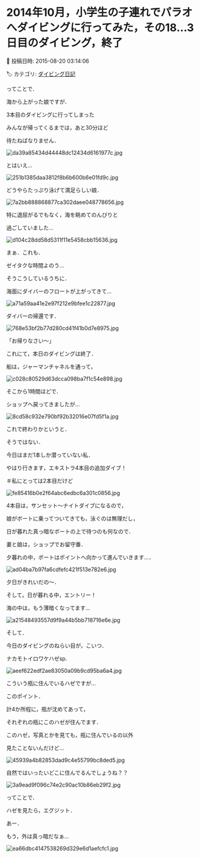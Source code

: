 # 2014年10月，小学生の子連れでパラオへダイビングに行ってみた，その18…3日目のダイビング，終了

📅 投稿日時: 2015-08-20 03:14:06

🏷️ カテゴリ: [ダイビング日記](ce3a7a8d424d112fce83ee85c81a0e344.md)

ってことで．


海から上がった娘ですが．





3本目のダイビングに行ってしまった


みんなが帰ってくるまでは，あと30分ほど


待たねばなりません．




![da39a85434d44448dc12434d6161977c.jpg](images/da39a85434d44448dc12434d6161977c.jpg)







とはいえ…




![251b1385daa3812f8b6b600b6e01fd9c.jpg](images/251b1385daa3812f8b6b600b6e01fd9c.jpg)




どうやらたっぷり泳げて満足らしい娘．




![7a2bb888868877ca302daee048778656.jpg](images/7a2bb888868877ca302daee048778656.jpg)




特に退屈がるでもなく，海を眺めてのんびりと


過ごしていました…




![d104c28dd58d5311f11e5458cbb15636.jpg](images/d104c28dd58d5311f11e5458cbb15636.jpg)







まぁ．これも．


ゼイタクな時間よのう…





そうこうしているうちに．


海面にダイバーのフロートが上がってきて…




![a71a59aa41e2e97f212e9bfee1c22877.jpg](images/a71a59aa41e2e97f212e9bfee1c22877.jpg)




ダイバーの帰還です．




![768e53bf2b77d280cd41f41b0d7e8975.jpg](images/768e53bf2b77d280cd41f41b0d7e8975.jpg)




「お帰りなさい～」





これにて，本日のダイビングは終了．


船は，ジャーマンチャネルを通って，




![c028c80529d63dcca098ba7f1c54e898.jpg](images/c028c80529d63dcca098ba7f1c54e898.jpg)




そこから1時間ほどで．


ショップへ戻ってきましたが…




![8cd58c932e790bf92b32016e07fd5f1a.jpg](images/8cd58c932e790bf92b32016e07fd5f1a.jpg)







これで終わりかというと．


そうではない．


今日はまだ1本しか潜っていない私．


やはり行きます，エキストラ4本目の追加ダイブ！


＃私にとっては2本目だけど







![fe85416b0e2f64abc6edbc6a301c0856.jpg](images/fe85416b0e2f64abc6edbc6a301c0856.jpg)




4本目は，サンセット～ナイトダイブになるので，


娘がボートに乗ってついてきても，泳ぐのは無理だし，


日が暮れた真っ暗なボートの上で待つのも何なので．


妻と娘は，ショップでお留守番．





夕暮れの中，ボートはポイントへ向かって進んでいきます…．




![ad04ba7b97fa6cdfefc421f513e782e6.jpg](images/ad04ba7b97fa6cdfefc421f513e782e6.jpg)




夕日がきれいだの～．





そして，日が暮れる中，エントリー！





海の中は，もう薄暗くなってます…




![a21548493557d9f9a44b5bb718716e6e.jpg](images/a21548493557d9f9a44b5bb718716e6e.jpg)







そして．


今日のダイビングのねらい目が，こいつ．


ナカモトイロワケハゼsp.




![aeef622edf2ae83050a09b9cd95ba6a4.jpg](images/aeef622edf2ae83050a09b9cd95ba6a4.jpg)




こういう瓶に住んでいるハゼですが…


このポイント．


計4か所程に，瓶が沈めてあって，


それぞれの瓶にこのハゼが住んでます．





このハゼ，写真とかを見ても，瓶に住んでいるの以外


見たことないんだけど…




![45939a4b82853dad9c4e55799bc8ded5.jpg](images/45939a4b82853dad9c4e55799bc8ded5.jpg)




自然ではいったいどこに住んでるんでしょうね？？




![3a9ead9f096c74e2c90ac10b86eb29f2.jpg](images/3a9ead9f096c74e2c90ac10b86eb29f2.jpg)







ってことで．


ハゼを見たら，エグジット．


あー．


もう，外は真っ暗だなぁ…




![ea66dbc4147538269d329e6d1aefcfc1.jpg](images/ea66dbc4147538269d329e6d1aefcfc1.jpg)
